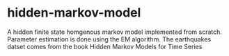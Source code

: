 # hidden-markov-model
A hidden finite state homgenous markov model implemented from scratch. Parameter estimation is done using the EM algorithm. The earthquakes datset comes from the book Hidden Markov Models for Time Series
